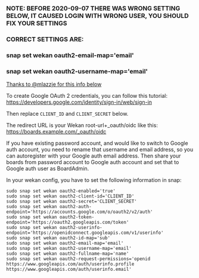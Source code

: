 ### NOTE: BEFORE 2020-09-07 THERE WAS WRONG SETTING BELOW, IT CAUSED LOGIN WITH WRONG USER, YOU SHOULD FIX YOUR SETTINGS
### CORRECT SETTINGS ARE:
### snap set wekan oauth2-email-map='email'
### snap set wekan oauth2-username-map='email'

[Thanks to @mlazzje for this info below](https://github.com/wekan/wekan/issues/2527#issuecomment-654155289)

To create Google OAuth 2 credentials, you can follow this tutorial: https://developers.google.com/identity/sign-in/web/sign-in

Then replace `CLIENT_ID` and `CLIENT_SECRET` below.

The redirect URL is your Wekan root-url+_oauth/oidc like this: https://boards.example.com/_oauth/oidc

If you have existing password account, and would like to switch to Google auth account, you need to rename that username and email address, so you can autoregister with your Google auth email address. Then share your boards from password account to Google auth account and set that to Google auth user as BoardAdmin.

In your wekan config, you have to set the following information in snap:
```
sudo snap set wekan oauth2-enabled='true'
sudo snap set wekan oauth2-client-id='CLIENT_ID'
sudo snap set wekan oauth2-secret='CLIENT_SECRET'
sudo snap set wekan oauth2-auth-endpoint='https://accounts.google.com/o/oauth2/v2/auth'
sudo snap set wekan oauth2-token-endpoint='https://oauth2.googleapis.com/token'
sudo snap set wekan oauth2-userinfo-endpoint='https://openidconnect.googleapis.com/v1/userinfo'
sudo snap set wekan oauth2-id-map='sub'
sudo snap set wekan oauth2-email-map='email'
sudo snap set wekan oauth2-username-map='email'
sudo snap set wekan oauth2-fullname-map='name'
sudo snap set wekan oauth2-request-permissions='openid https://www.googleapis.com/auth/userinfo.profile https://www.googleapis.com/auth/userinfo.email'
```